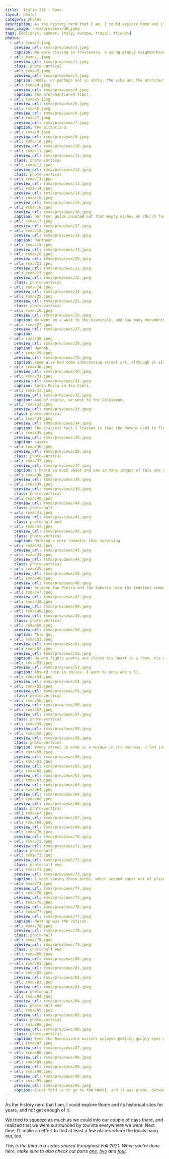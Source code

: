 ```yaml
---
title:  Italia III - Roma
layout: photos
category: photos
description: As the history nerd that I am, I could explore Rome and its historical sites for years, and not get enough of it.
main_image: roma/previews/38.jpeg
tags: [holidays, summer, italy, europe, travel, friends]
photos:
  - url: roma/3.jpeg
    preview_url: roma/previews/3.jpeg
    caption: We were staying in Trastevere, a young grungy neighborhood that at night filled with people. It took me a while to realize that its name literally translates to beyond the Tiber.
  - url: roma/1.jpeg
    preview_url: roma/previews/1.jpeg
    class: photo-vertical
  - url: roma/2.jpeg
    preview_url: roma/previews/2.jpeg
    caption: Oddly, or perhaps not so oddly, the vibe and the architecture reminded me a lot of downtown Jerusalem.
  - url: roma/4.jpeg
    preview_url: roma/previews/4.jpeg
    caption: The aforementioned Tiber.
  - url: roma/5.jpeg
    preview_url: roma/previews/5.jpeg
  - url: roma/6.jpeg
    preview_url: roma/previews/6.jpeg
  - url: roma/7.jpeg
    preview_url: roma/previews/7.jpeg
    caption: The Vittoriano.
  - url: roma/9.jpeg
    preview_url: roma/previews/9.jpeg
  - url: roma/10.jpeg
    preview_url: roma/previews/10.jpeg
  - url: roma/11.jpeg
    preview_url: roma/previews/11.jpeg
    class: photo-vertical
  - url: roma/12.jpeg
    preview_url: roma/previews/12.jpeg
    class: photo-vertical
  - url: roma/13.jpeg
    preview_url: roma/previews/13.jpeg
  - url: roma/14.jpeg
    preview_url: roma/previews/14.jpeg
  - url: roma/15.jpeg
    preview_url: roma/previews/15.jpeg
  - url: roma/16.jpeg
    preview_url: roma/previews/16.jpeg
    caption: Our tour guide pointed out that empty niches on church façades are a sure sign that they'd run out of money during construction.
  - url: roma/17.jpeg
    preview_url: roma/previews/17.jpeg
  - url: roma/18.jpeg
    preview_url: roma/previews/18.jpeg
    caption: Pantheon.
  - url: roma/19.jpeg
    preview_url: roma/previews/19.jpeg
  - url: roma/20.jpeg
    preview_url: roma/previews/20.jpeg
  - url: roma/21.jpeg
    preview_url: roma/previews/21.jpeg
  - url: roma/22.jpeg
    preview_url: roma/previews/22.jpeg
    class: photo-vertical
  - url: roma/24.jpeg
    preview_url: roma/previews/24.jpeg
  - url: roma/25.jpeg
    preview_url: roma/previews/25.jpeg
    class: photo-vertical
  - url: roma/26.jpeg
    preview_url: roma/previews/26.jpeg
    caption: We went on a walk to the Gianicolo, and saw many monuments to Garibaldi and his friends.
  - url: roma/27.jpeg
    preview_url: roma/previews/27.jpeg
    caption: 
  - url: roma/28.jpeg
    preview_url: roma/previews/28.jpeg
    caption: Hannah.
  - url: roma/29.jpeg
    preview_url: roma/previews/29.jpeg
    caption: Rome also had some interesting street art, although it also leaned hard on bad graffiti.
  - url: roma/30.jpeg
    preview_url: roma/previews/30.jpeg
  - url: roma/31.jpeg
    preview_url: roma/previews/31.jpeg
    caption: Santa Maria in Ara Coeli.
  - url: roma/32.jpeg
    preview_url: roma/previews/32.jpeg
    caption: And of course, we went to the Colosseum.
  - url: roma/33.jpeg
    preview_url: roma/previews/33.jpeg
    class: photo-vertical
  - url: roma/34.jpeg
    preview_url: roma/previews/34.jpeg
    caption: The craziest fact I learned is that the Romans used to flood the Colosseum [to stage nautical battles](https://en.m.wikipedia.org/wiki/Naumachia) 🤯. 
  - url: roma/35.jpeg
    preview_url: roma/previews/35.jpeg
    caption: Layers
  - url: roma/36.jpeg
    preview_url: roma/previews/36.jpeg
    class: photo-vertical
  - url: roma/37.jpeg
    preview_url: roma/previews/37.jpeg
    caption: I heard so much about and saw so many images of this one monument growing up that it felt very anticlimactic to actually see it in person.
  - url: roma/38.jpeg
    preview_url: roma/previews/38.jpeg
  - url: roma/39.jpeg
    preview_url: roma/previews/39.jpeg
    class: photo-vertical
  - url: roma/40.jpeg
    preview_url: roma/previews/40.jpeg
    class: photo-half
  - url: roma/41.jpeg
    preview_url: roma/previews/41.jpeg
    class: photo-half end
  - url: roma/42.jpeg
    preview_url: roma/previews/42.jpeg
    class: photo-vertical
    caption: Nothing's more romantic than surviving.
  - url: roma/43.jpeg
    preview_url: roma/previews/43.jpeg
  - url: roma/44.jpeg
    preview_url: roma/previews/44.jpeg
    class: photo-vertical
  - url: roma/45.jpeg
    preview_url: roma/previews/45.jpeg
  - url: roma/46.jpeg
    preview_url: roma/previews/46.jpeg
    caption: Between San Pietro and the Suburra here the indolent command, Rome shake the chains of these enslaved citizens.
  - url: roma/47.jpeg
    preview_url: roma/previews/47.jpeg
  - url: roma/48.jpeg
    preview_url: roma/previews/48.jpeg
  - url: roma/49.jpeg
    preview_url: roma/previews/49.jpeg
    class: photo-vertical
  - url: roma/50.jpeg
    preview_url: roma/previews/50.jpeg
    caption: This guy.
  - url: roma/51.jpeg
    preview_url: roma/previews/51.jpeg
  - url: roma/52.jpeg
    preview_url: roma/previews/52.jpeg
    caption: He who fights poetry and closes his heart in a room, his enemy is life and ignorance his wife.
  - url: roma/53.jpeg
    preview_url: roma/previews/53.jpeg
    caption: Absurd ruin in smiles. I want to know who's 51.
  - url: roma/54.jpeg
    preview_url: roma/previews/54.jpeg
  - url: roma/55.jpeg
    preview_url: roma/previews/55.jpeg
    class: photo-vertical
  - url: roma/56.jpeg
    preview_url: roma/previews/56.jpeg
  - url: roma/57.jpeg
    preview_url: roma/previews/57.jpeg
    class: photo-vertical
  - url: roma/59.jpeg
    preview_url: roma/previews/59.jpeg
  - url: roma/58.jpeg
    preview_url: roma/previews/58.jpeg
    class: photo-vertical
    caption: Every street in Rome is a museum in its own way. I had just read about [Trajan's Column](https://en.wikipedia.org/wiki/Trajan's_Column) in Douglas Boin's [Alaric The Goth](https://www.kirkusreviews.com/book-reviews/douglas-boin/alaric-the-goth/). Reading about the construction of ancient monuments and then seeing the same temples and memorials in person just days later was very special.
  - url: roma/60.jpeg
    preview_url: roma/previews/60.jpeg
  - url: roma/61.jpeg
    preview_url: roma/previews/61.jpeg
  - url: roma/62.jpeg
    preview_url: roma/previews/62.jpeg
  - url: roma/63.jpeg
    preview_url: roma/previews/63.jpeg
  - url: roma/64.jpeg
    preview_url: roma/previews/64.jpeg
  - url: roma/66.jpeg
    preview_url: roma/previews/66.jpeg
    class: photo-vertical
  - url: roma/67.jpeg
    preview_url: roma/previews/67.jpeg
  - url: roma/69.jpeg
    preview_url: roma/previews/69.jpeg
  - url: roma/70.jpeg
    preview_url: roma/previews/70.jpeg
  - url: roma/71.jpeg
    preview_url: roma/previews/71.jpeg
    class: photo-half
  - url: roma/72.jpeg
    preview_url: roma/previews/72.jpeg
    class: photo-half end
  - url: roma/73.jpeg
    preview_url: roma/previews/73.jpeg
    caption: I kept seeing these birds, which seemed super out of place, so I had to [look them up](https://www.wantedinrome.com/whatson/romes-parakeets.html). Apparently, the birds "...escaped from aviaries and were released by private owners in the late 1970s and 1980s" and now they are all over the city. Seems like it's not only [a San Francisco thing](https://www.atlasobscura.com/places/parrots-telegraph-hill).
  - url: roma/74.jpeg
    preview_url: roma/previews/74.jpeg
  - url: roma/75.jpeg
    preview_url: roma/previews/75.jpeg
  - url: roma/76.jpeg
    preview_url: roma/previews/76.jpeg
  - url: roma/77.jpeg
    preview_url: roma/previews/77.jpeg
    caption: Next up was the Vatican.
  - url: roma/78.jpeg
    preview_url: roma/previews/78.jpeg
    class: photo-half
  - url: roma/79.jpeg
    preview_url: roma/previews/79.jpeg
    class: photo-half end
  - url: roma/80.jpeg
    preview_url: roma/previews/80.jpeg
  - url: roma/81.jpeg
    preview_url: roma/previews/81.jpeg
  - url: roma/82.jpeg
    preview_url: roma/previews/82.jpeg
  - url: roma/83.jpeg
    preview_url: roma/previews/83.jpeg
    class: photo-half
  - url: roma/84.jpeg
    preview_url: roma/previews/84.jpeg
    class: photo-half end
  - url: roma/85.jpeg
    preview_url: roma/previews/85.jpeg
    class: photo-vertical
  - url: roma/86.jpeg
    preview_url: roma/previews/86.jpeg
    class: photo-vertical
    caption: Even the Renaissance masters enjoyed putting googly eyes on random stuff.
  - url: roma/87.jpeg
    preview_url: roma/previews/87.jpeg
  - url: roma/88.jpeg
    preview_url: roma/previews/88.jpeg
  - url: roma/89.jpeg
    preview_url: roma/previews/89.jpeg
  - url: roma/90.jpeg
    preview_url: roma/previews/90.jpeg
  - url: roma/91.jpeg
    preview_url: roma/previews/91.jpeg
    caption: Einat told us to go to the MAXXI, and it was great. Between the Aldo Rossi exhibit on urban design and Sebastião Salgado's insane _Amazônia_, we had a great time. It was a great way to close out a trip that had mostly focused on the past, taking back to recent history and making us think of the future.
---
```


As the history nerd that I am, I could explore Rome and its historical sites for years, and not get enough of it.

We tried to squeeze as much as we could into our couple of days there, and realized that we were surrounded by tourists everywhere we went. Next time, I'll make an effort to find at least a few places where the locals hang out, too.

_This is the third in a series shared throughout Fall 2021. When you're done here, make sure to also check out parts [one](/photos/2021/10/14/umbria/), [two](/photos/2021/10/19/florence/) and [four](/photos/2021/11/12/positano/)._